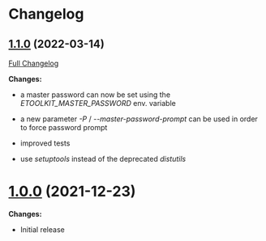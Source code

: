 # Changelog

## [1.1.0](https://github.com/blackm0re/etoolkit/tree/1.1.0) (2022-03-14)

[Full Changelog](https://github.com/blackm0re/etoolkit/compare/1.0.0...1.1.0)

**Changes:**

- a master password can now be set using the *ETOOLKIT_MASTER_PASSWORD* env. variable

- a new parameter *-P* / *--master-password-prompt* can be used in order to force password prompt

- improved tests

- use *setuptools* instead of the deprecated *distutils*


# [1.0.0](https://github.com/blackm0re/etoolkit/tree/1.0.0) (2021-12-23)

**Changes:**

- Initial release
